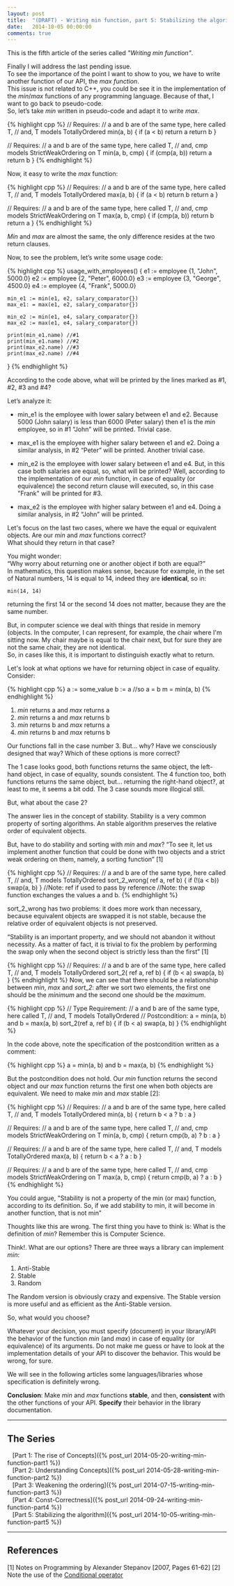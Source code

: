 ```yaml
---
layout: post
title:  "(DRAFT) - Writing min function, part 5: Stabilizing the algorithm"
date:   2014-10-05 00:00:00
comments: true
---
```


This is the fifth article of the series called *"Writing min function"*.

Finally I will address the last pending issue.  
To see the importance of the point I want to show to you, we have to write another function of our API, the *max function*.  
This issue is not related to C++, you could be see it in the implementation of the *min*/*max* functions of any programming language. Because of that, I want to go back to pseudo-code.  
So, let’s take *min* written in pseudo-code and adapt it to write *max*.

{% highlight cpp %}
// Requires:
//       a and b are of the same type, here called T,
//  and, T models TotallyOrdered
min(a, b) {
    if (a < b) return a
    return b
}

// Requires:
//       a and b are of the same type, here called T,
//  and, cmp models StrictWeakOrdering on T
min(a, b, cmp) {
    if (cmp(a, b)) return a
    return b
}
{% endhighlight %}

Now, it easy to write the *max* function:

{% highlight cpp %}
// Requires:
//       a and b are of the same type, here called T,
//  and, T models TotallyOrdered
max(a, b) {
    if (a < b) return b
    return a
}

// Requires:
//       a and b are of the same type, here called T,
//  and, cmp models StrictWeakOrdering on T
max(a, b, cmp) {
    if (cmp(a, b)) return b
    return a
}
{% endhighlight %}


*Min* and *max* are almost the same, the only difference resides at the two return clauses.

Now, to see the problem, let’s write some usage code:

{% highlight cpp %}
usage_with_employees() {
    e1 := employee {1, "John", 5000.0}
    e2 := employee {2, "Peter", 6000.0}
    e3 := employee {3, "George", 4500.0}
    e4 := employee {4, "Frank", 5000.0}

    min_e1 := min(e1, e2, salary_comparator{})
    max_e1: = max(e1, e2, salary_comparator{})

    min_e2 := min(e1, e4, salary_comparator{})
    max_e2 := max(e1, e4, salary_comparator{})

    print(min_e1.name) //#1
    print(min_e1.name) //#2
    print(max_e2.name) //#3
    print(max_e2.name) //#4
}
{% endhighlight %}

According to the code above, what will be printed by the lines marked as #1, #2, #3 and #4?

Let’s analyze it:

- min_e1 is the employee with lower salary between e1 and e2. Because 5000 (John salary) is less than 6000 (Peter salary) then e1 is the *min* employee, so in #1 “John” will be printed. Trivial case.

- max_e1 is the employee with higher salary between e1 and e2. Doing a similar analysis, in #2 “Peter” will be printed. Another trivial case.

- min_e2 is the employee with lower salary between e1 and e4. But, in this case both salaries are equal, so, what will be printed?
  Well, according to the implementation of our *min* function, in case of equality (or equivalence) the second return clause will executed, so, in this case "Frank" will be printed for #3.

- max_e2 is the employee with higher salary between e1 and e4. Doing a similar analysis, in #2 “John” will be printed.

Let's focus on the last two cases, where we have the equal or equivalent objects.
Are our *min* and *max* functions correct?  
What should they return in that case?

You might wonder:  
“Why worry about returning one or another object if both are equal?”  
In mathematics, this question makes sense, because for example, in the set of Natural numbers, 14 is equal to 14, indeed they are **identical**, so in:

    min(14, 14)

returning the first 14 or the second 14 does not matter, because they are the same number.

But, in computer science we deal with things that reside in memory (objects. In the computer, I can represent, for example, the chair where I'm sitting now. My chair maybe is equal to the chair next, but for sure they are not the same chair, they are not identical.  
So, in cases like this, it is important to distinguish exactly what to return.

Let's look at what options we have for returning object in case of equality.
Consider:

{% highlight cpp %}
    a := some_value
    b := a
    //so a = b
    m = min(a, b)
{% endhighlight %}

1. *min* returns a and *max* returns a
2. *min* returns a and *max* returns b
3. *min* returns b and *max* returns a
4. *min* returns b and *max* returns b

Our functions fall in the case number 3. But… why? Have we consciously designed that way?
Which of these options is more correct?

The 1 case looks good, both functions returns the same object, the left-hand object, in case of equality, sounds consistent.
The 4 function too, both functions returns the same object, but... returning the right-hand object?, at least to me, it seems a bit odd.
The 3 case sounds more illogical still.

But, what about the case 2?

The answer lies in the concept of stability.
Stability is a very common property of sorting algorithms.
An stable algorithm preserves the relative order of equivalent objects.

But, have to do stability and sorting with *min* and *max*?
“To see it, let us implement another function that could be done with two objects and a strict weak ordering on them, namely, a sorting function” [1]

{% highlight cpp %}
// Requires:
//       a and b are of the same type, here called T,
//  and, T models TotallyOrdered
sort_2_wrong( ref a, ref b) {
    if (!(a < b)) swap(a, b)
}
//Note: ref if used to pass by reference
//Note: the swap function exchanges the values a and b.
{% endhighlight %}

sort_2_wrong has two problems:
it does more work than necessary, because equivalent objects are swapped
it is not stable, because the relative order of equivalent objects is not preserved.
                    
“Stability is an important property, and we should not abandon it without necessity. As a matter of fact, it is trivial to fix the problem by performing the swap only when the second object is strictly less than the first” [1]
                
{% highlight cpp %}
// Requires:
//       a and b are of the same type, here called T,
//  and, T models TotallyOrdered
sort_2( ref a, ref b) {
    if (b < a) swap(a, b)
}
{% endhighlight %}
Now, we can see that there should be a relationship between *min*, *max* and *sort_2*: after we sort two elements, the first one should be the *minimum* and the second one should be the *maximum*.

{% highlight cpp %}
// Type Requirement:
//       a and b are of the same type, here called T,
//  and, T models TotallyOrdered
// Postcondition: a = min(a, b) and b = max(a, b)
sort_2(ref a, ref b) {
    if (b < a) swap(a, b)
}
{% endhighlight %}

In the code above, note the specification of the postcondition written as a comment:

{% highlight cpp %}
a = min(a, b) and b = max(a, b)
{% endhighlight %}

But the postcondition does not hold. Our *min* function returns the second object and our *max* function returns the first one when both objects are equivalent.
We need to make *min* and *max* stable [2]: 

{% highlight cpp %}
// Requires:
//       a and b are of the same type, here called T,
//  and, T models TotallyOrdered
min(a, b) {
    return b < a ? b : a
}

// Requires:
//       a and b are of the same type, here called T,
//  and, cmp models StrictWeakOrdering on T
min(a, b, cmp) {
    return cmp(b, a) ? b : a
}

// Requires:
//       a and b are of the same type, here called T,
//  and, T models TotallyOrdered
max(a, b) {
    return b < a ? a : b
}

// Requires:
//       a and b are of the same type, here called T,
//  and, cmp models StrictWeakOrdering on T
max(a, b, cmp) {
    return cmp(b, a) ? a : b
}
{% endhighlight %}
                        

You could argue, "Stability is not a property of the min (or max) function, according to its definition. So, if we add stability to min, it will become in another function, that is not min”

Thoughts like this are wrong. 
The first thing you have to think is: What is the definition of *min*? 
Remember this is Computer Science.

Think!. What are our options? 
There are three ways a library can implement *min*:

1. Anti-Stable
2. Stable
3. Random

The Random version is obviously crazy and expensive.
The Stable version is more useful and as efficient as the Anti-Stable version.

So, what would you choose?

Whatever your decision, you must specify (document) in your library/API the behavior of the function *min* (and *max*) in case of equality (or equivalence) of its arguments.
Do not make me guess or have to look at the implementation details of your API to discover the behavior. This would be wrong, for sure. 

We will see in the following articles some languages/libraries whose specification ​​is definitely wrong.

**Conclusion**: Make *min* and *max* functions **stable**, and then, **consistent** with the other functions of your API. **Specify** their behavior in the library documentation.


---

## The Series

&nbsp;&nbsp;&nbsp;[Part 1: The rise of Concepts]({% post_url 2014-05-20-writing-min-function-part1 %})  
&nbsp;&nbsp;&nbsp;[Part 2: Understanding Concepts]({% post_url 2014-05-28-writing-min-function-part2 %})  
&nbsp;&nbsp;&nbsp;[Part 3: Weakening the ordering]({% post_url 2014-07-15-writing-min-function-part3 %})  
&nbsp;&nbsp;&nbsp;[Part 4: Const-Correctness]({% post_url 2014-09-24-writing-min-function-part4 %})  
&nbsp;&nbsp;&nbsp;[Part 5: Stabilizing the algorithm]({% post_url 2014-10-05-writing-min-function-part5 %})  


---

## References

<a name="Ref1">[1]</a> Notes on Programming by Alexander Stepanov [2007, Pages 61-62]
<a name="Ref2">[2]</a> Note the use of the [Conditional operator](http://en.wikipedia.org/wiki/%3F:)
